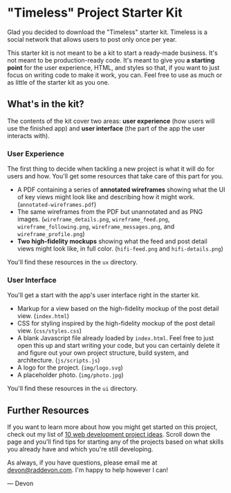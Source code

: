 # "Timeless" Project Starter Kit

Glad you decided to download the "Timeless" starter kit. Timeless is a social network that allows users to post only once per year.

This starter kit is not meant to be a kit to start a ready-made business. It's not meant to be production-ready code. It's meant to give you **a starting point** for the user experience, HTML, and styles so that, if you want to just focus on writing code to make it work, you can. Feel free to use as much or as little of the starter kit as you one.

## What's in the kit?
The contents of the kit cover two areas: **user experience** (how users will use the finished app) and **user interface** (the part of the app the user interacts with).

### User Experience
The first thing to decide when tackling a new project is what it will do for users and how. You'll get some resources that take care of this part for you.
* A PDF containing a series of **annotated wireframes** showing what the UI of key views might look like and describing how it might work. (`annotated-wireframes.pdf`)
* The same wireframes from the PDF but unannotated and as PNG images. (`wireframe_details.png`, `wireframe_feed.png`, `wireframe_following.png`, `wireframe_messages.png`, and `wireframe_profile.png`)
* **Two high-fidelity mockups** showing what the feed and post detail views might look like, in full color. (`hifi-feed.png` and `hifi-details.png`)

You'll find these resources in the `ux` directory.

### User Interface
You'll get a start with the app's user interface right in the starter kit.

* Markup for a view based on the high-fidelity mockup of the post detail view. (`index.html`)
* CSS for styling inspired by the high-fidelity mockup of the post detail view. (`css/styles.css`)
* A blank Javascript file already loaded by `index.html`. Feel free to just open this up and start writing your code, but you can certainly delete it and figure out your own project structure, build system, and architecture. (`js/scripts.js`)
* A logo for the project. (`img/logo.svg`)
* A placeholder photo. (`img/photo.jpg`)

You'll find these resources in the `ui` directory.

## Further Resources

If you want to learn more about how you might get started on this project, check out my list of [10 web development project ideas](https://raddevon.com/articles/10-great-web-development-learning-project-ideas/). Scroll down the page and you'll find tips for starting any of the projects based on what skills you already have and which you're still developing.

As always, if you have questions, please email me at [devon@raddevon.com](mailto:devon@raddevon.com). I'm happy to help however I can!

— Devon
